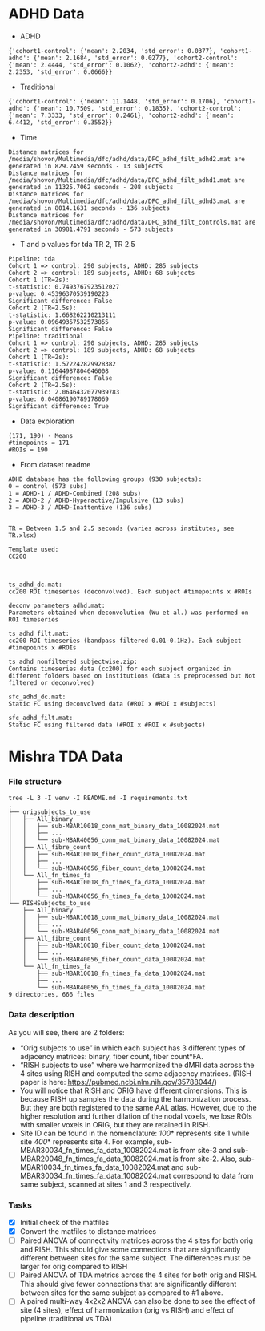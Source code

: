 # ADHD Data
- ADHD
```shell
{'cohort1-control': {'mean': 2.2034, 'std_error': 0.0377}, 'cohort1-adhd': {'mean': 2.1684, 'std_error': 0.0277}, 'cohort2-control': {'mean': 2.4444, 'std_error': 0.1062}, 'cohort2-adhd': {'mean': 2.2353, 'std_error': 0.0666}}

```

- Traditional
```shell
{'cohort1-control': {'mean': 11.1448, 'std_error': 0.1706}, 'cohort1-adhd': {'mean': 10.7509, 'std_error': 0.1835}, 'cohort2-control': {'mean': 7.3333, 'std_error': 0.2461}, 'cohort2-adhd': {'mean': 6.4412, 'std_error': 0.3552}}
```

- Time
```shell
Distance matrices for /media/shovon/Multimedia/dfc/adhd/data/DFC_adhd_filt_adhd2.mat are generated in 829.2459 seconds - 13 subjects
Distance matrices for /media/shovon/Multimedia/dfc/adhd/data/DFC_adhd_filt_adhd1.mat are generated in 11325.7062 seconds - 208 subjects
Distance matrices for /media/shovon/Multimedia/dfc/adhd/data/DFC_adhd_filt_adhd3.mat are generated in 8014.1631 seconds - 136 subjects
Distance matrices for /media/shovon/Multimedia/dfc/adhd/data/DFC_adhd_filt_controls.mat are generated in 30981.4791 seconds - 573 subjects

```
- T and p values for tda TR 2, TR 2.5
```shell
Pipeline: tda
Cohort 1 => control: 290 subjects, ADHD: 285 subjects
Cohort 2 => control: 189 subjects, ADHD: 68 subjects
Cohort 1 (TR=2s):
t-statistic: 0.7493767923512027
p-value: 0.45396370539190223
Significant difference: False
Cohort 2 (TR=2.5s):
t-statistic: 1.668262210213111
p-value: 0.09649357532573855
Significant difference: False
Pipeline: traditional
Cohort 1 => control: 290 subjects, ADHD: 285 subjects
Cohort 2 => control: 189 subjects, ADHD: 68 subjects
Cohort 1 (TR=2s):
t-statistic: 1.572242829928382
p-value: 0.11644987804646008
Significant difference: False
Cohort 2 (TR=2.5s):
t-statistic: 2.0646432077939783
p-value: 0.04086190789178069
Significant difference: True
```
- Data exploration
```shell
(171, 190) - Means 
#timepoints = 171
#ROIs = 190
```
- From dataset readme
```shell
ADHD database has the following groups (930 subjects):
0 = control (573 subs)
1 = ADHD-1 / ADHD-Combined (208 subs)
2 = ADHD-2 / ADHD-Hyperactive/Impulsive (13 subs)
3 = ADHD-3 / ADHD-Inattentive (136 subs)


TR = Between 1.5 and 2.5 seconds (varies across institutes, see TR.xlsx)

Template used:
CC200



ts_adhd_dc.mat:
cc200 ROI timeseries (deconvolved). Each subject #timepoints x #ROIs

deconv_parameters_adhd.mat:
Parameters obtained when deconvolution (Wu et al.) was performed on ROI timeseries

ts_adhd_filt.mat:
cc200 ROI timeseries (bandpass filtered 0.01-0.1Hz). Each subject #timepoints x #ROIs

ts_adhd_nonfiltered_subjectwise.zip:
Contains timeseries data (cc200) for each subject organized in different folders based on institutions (data is preprocessed but Not filtered or deconvolved)

sfc_adhd_dc.mat:
Static FC using deconvolved data (#ROI x #ROI x #subjects)

sfc_adhd_filt.mat:
Static FC using filtered data (#ROI x #ROI x #subjects)

```





# Mishra TDA Data

### File structure
```shell
tree -L 3 -I venv -I README.md -I requirements.txt
.
├── origsubjects_to_use
│   ├── All_binary
│   │   ├── sub-MBAR10018_conn_mat_binary_data_10082024.mat
│   │   ├── ...
│   │   └── sub-MBAR40056_conn_mat_binary_data_10082024.mat
│   ├── All_fibre_count
│   │   ├── sub-MBAR10018_fiber_count_data_10082024.mat
│   │   ├── ...
│   │   └── sub-MBAR40056_fiber_count_data_10082024.mat
│   └── All_fn_times_fa
│       ├── sub-MBAR10018_fn_times_fa_data_10082024.mat
│       ├── ...
│       └── sub-MBAR40056_fn_times_fa_data_10082024.mat
└── RISHSubjects_to_use
    ├── All_binary
    │   ├── sub-MBAR10018_conn_mat_binary_data_10082024.mat
    │   ├── ...
    │   └── sub-MBAR40056_conn_mat_binary_data_10082024.mat
    ├── All_fibre_count
    │   ├── sub-MBAR10018_fiber_count_data_10082024.mat
    │   ├── ...
    │   └── sub-MBAR40056_fiber_count_data_10082024.mat
    └── All_fn_times_fa
        ├── sub-MBAR10018_fn_times_fa_data_10082024.mat
        ├── ...
        └── sub-MBAR40056_fn_times_fa_data_10082024.mat
9 directories, 666 files
```

### Data description
As you will see, there are 2 folders:

- “Orig subjects to use” in which each subject has 3 different types of adjacency matrices: binary, fiber count, fiber count*FA.
- “RISH subjects to use” where we harmonized the dMRI data across the 4 sites using RISH and computed the same adjacency matrices. (RISH paper is here: https://pubmed.ncbi.nlm.nih.gov/35788044/)
- You will notice that RISH and ORIG have different dimensions. This is because RISH up samples the data during the harmonization process. But they are both registered to the same AAL atlas. However, due to the higher resolution and further dilation of the nodal voxels, we lose ROIs with smaller voxels in ORIG, but they are retained in RISH.
- Site ID can be found in the nomenclature: *100** represents site 1 while site *400** represents site 4. For example, sub-MBAR30034_fn_times_fa_data_10082024.mat is from site-3 and sub-MBAR20048_fn_times_fa_data_10082024.mat is from site-2. Also, sub-MBAR10034_fn_times_fa_data_10082024.mat and sub-MBAR30034_fn_times_fa_data_10082024.mat correspond to data from same subject, scanned at sites 1 and 3 respectively.

### Tasks
- [x] Initial check of the matfiles
- [x] Convert the matfiles to distance matrices
- [ ] Paired ANOVA of connectivity matrices across the 4 sites for both orig and RISH. This should give some connections that are significantly different between sites for the same subject. The differences must be larger for orig compared to RISH
- [ ] Paired ANOVA of TDA metrics across the 4 sites for both orig and RISH. This should give fewer connections that are significantly different between sites for the same subject as compared to #1 above.
- [ ] A paired multi-way 4x2x2 ANOVA can also be done to see the effect of site (4 sites), effect of harmonization (orig vs RISH) and effect of pipeline (traditional vs TDA)
